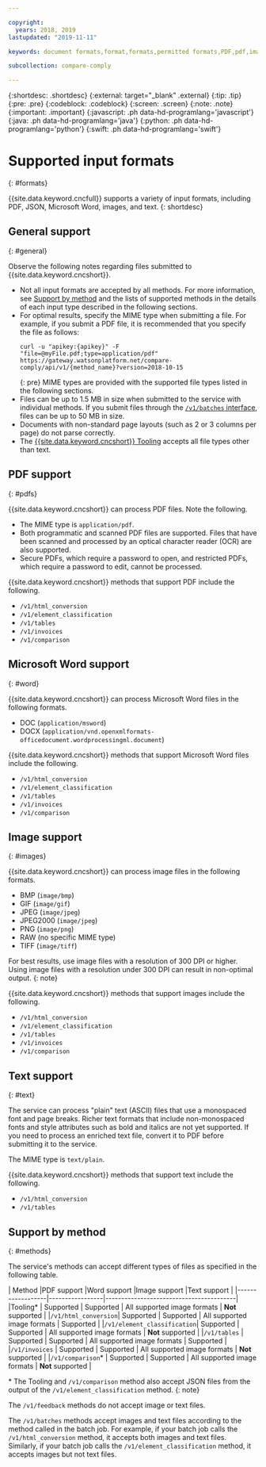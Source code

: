 ```yaml
---

copyright:
  years: 2018, 2019
lastupdated: "2019-11-11"

keywords: document formats,format,formats,permitted formats,PDF,pdf,image,images,text,Word

subcollection: compare-comply

---
```


{:shortdesc: .shortdesc}
{:external: target="_blank" .external}
{:tip: .tip}
{:pre: .pre}
{:codeblock: .codeblock}
{:screen: .screen}
{:note: .note}
{:important: .important}
{:javascript: .ph data-hd-programlang='javascript'}
{:java: .ph data-hd-programlang='java'}
{:python: .ph data-hd-programlang='python'}
{:swift: .ph data-hd-programlang='swift'}

# Supported input formats
{: #formats}

{{site.data.keyword.cncfull}} supports a variety of input formats, including PDF, JSON, Microsoft Word, images, and text.
{: shortdesc}

## General support
{: #general}

Observe the following notes regarding files submitted to {{site.data.keyword.cncshort}}.

  - Not all input formats are accepted by all methods. For more information, see [Support by method](#methods) and the lists of supported methods in the details of each input type described in the following sections.
  - For optimal results, specify the MIME type when submitting a file. For example, if you submit a PDF file, it is recommended that you specify the file as follows:
     ```
     curl -u "apikey:{apikey}" -F "file=@myFile.pdf;type=application/pdf" https://gateway.watsonplatform.net/compare-comply/api/v1/{method_name}?version=2018-10-15
     ```
     {: pre}
    MIME types are provided with the supported file types listed in the following sections.
  - Files can be up to 1.5 MB in size when submitted to the service with individual methods. If you submit files through the [`/v1/batches` interface](/docs/services/compare-comply?topic=compare-comply-batching), files can be up to 50 MB in size.
  - Documents with non-standard page layouts (such as 2 or 3 columns per page) do not parse correctly.
  - The [{{site.data.keyword.cncshort}} Tooling](/docs/services/compare-comply?topic=compare-comply-using_tool) accepts all file types other than text.
  
## PDF support
{: #pdfs}

{{site.data.keyword.cncshort}} can process PDF files. Note the following.

  - The MIME type is `application/pdf`.
  - Both programmatic and scanned PDF files are supported. Files that have been scanned and processed by an optical character reader (OCR) are also supported.
  - Secure PDFs, which require a password to open, and restricted PDFs, which require a password to edit, cannot be processed.
  
{{site.data.keyword.cncshort}} methods that support PDF include the following.

  - `/v1/html_conversion`
  - `/v1/element_classification`
  - `/v1/tables`
  - `/v1/invoices`
  - `/v1/comparison`

## Microsoft Word support
{: #word}

{{site.data.keyword.cncshort}} can process Microsoft Word files in the following formats.
  - DOC (`application/msword`)
  - DOCX (`application/vnd.openxmlformats-officedocument.wordprocessingml.document`)
  
{{site.data.keyword.cncshort}} methods that support Microsoft Word files include the following.

  - `/v1/html_conversion`
  - `/v1/element_classification`
  - `/v1/tables`
  - `/v1/invoices`
  - `/v1/comparison`

## Image support
{: #images}

{{site.data.keyword.cncshort}} can process image files in the following formats.

  - BMP (`image/bmp`)
  - GIF (`image/gif`)
  - JPEG (`image/jpeg`)
  - JPEG2000 (`image/jpeg`)
  - PNG (`image/png`)
  - RAW (no specific MIME type)
  - TIFF (`image/tiff`)

For best results, use image files with a resolution of 300 DPI or higher. Using image files with a resolution under 300 DPI can result in non-optimal output.
{: note}

{{site.data.keyword.cncshort}} methods that support images include the following.

  - `/v1/html_conversion`
  - `/v1/element_classification`
  - `/v1/tables`
  - `/v1/invoices`
  - `/v1/comparison`
  
## Text support
{: #text}

The service can process "plain" text (ASCII) files that use a monospaced font and page breaks. Richer text formats that include non-monospaced fonts and style attributes such as bold and italics are not yet supported. If you need to process an enriched text file, convert it to PDF before submitting it to the service.

The MIME type is `text/plain`.

{{site.data.keyword.cncshort}} methods that support text include the following.

  - `/v1/html_conversion`
  - `/v1/tables`

## Support by method
{: #methods}

The service's methods can accept different types of files as specified in the following table.

| Method           |PDF support   |Word support     |Image support        |Text support    |
|------------------|-----------------|-----------------------------------------|
|Tooling*           | Supported    | Supported | All supported image formats | **Not** supported |
|`/v1/html_conversion`| Supported | Supported | All supported image formats | Supported |
|`/v1/element_classification`| Supported | Supported | All supported image formats | **Not** supported |
|`/v1/tables`      | Supported | Supported | All supported image formats | Supported |
|`/v1/invoices`    | Supported | Supported | All supported image formats | **Not** supported |
|`/v1/comparison`* | Supported | Supported | All supported image formats | **Not** supported |

\* The Tooling and `/v1/comparison` method also accept JSON files from the output of the `/v1/element_classification` method.
{: note}

The `/v1/feedback` methods do not accept image or text files. 

The `/v1/batches` methods accept images and text files according to the method called in the batch job. For example, if your batch job calls the `/v1/html_conversion` method, it accepts both images and text files. Similarly, if your batch job calls the `/v1/element_classification` method, it accepts images but not text files.
